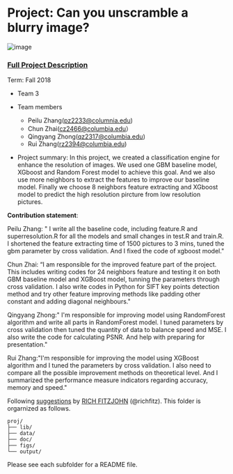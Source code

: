 # Project: Can you unscramble a blurry image? 
![image](figs/example.png)

### [Full Project Description](doc/project3_desc.md)

Term: Fall 2018

+ Team 3
+ Team members
	+ Peilu Zhang(pz2233@columnia.edu)
	+ Chun Zhai(cz2466@columbia.edu）
	+ Qingyang Zhong(qz2317@columbia.edu)
	+ Rui Zhang(rz2394@columbia.edu)

+ Project summary: In this project, we created a classification engine for enhance the resolution of images. We used one GBM baseline model, XGboost and Random Forest model to achieve this goal. And we also use more neighbors to extract the features to improve our baseline model. Finally we choose 8 neighbors feature extracting and XGboost model to predict the high resolution pircture from low resolution pictures.

	
**Contribution statement**: 

Peilu Zhang: " I write all the baseline code, including feature.R and superresolution.R for all the models and small changes in test.R and train.R. I shortened the feature extracting time of 1500 pictures to 3 mins, tuned the gbm parameter by cross validation. And I fixed the code of xgboost model." 

Chun Zhai: “I am responsible for the improved feature part of the project. This includes writing codes for 24 neighbors feature and testing it on both GBM baseline model and XGBoost model, tunning the parameters through cross validation. I also write codes in Python for SIFT key points detection method and try other feature improving methods like padding other constant and adding diagonal neighbours."

Qingyang Zhong:" I'm responsible for improving model using RandomForest algorithm and write all parts in RandomForest model. I tuned parameters by cross validation then tuned the quantity of data to balance speed and MSE. I also write the code for calculating PSNR. And help with preparing for presentation."

Rui Zhang:"I'm responsible for improving the model using XGBoost algorithm and I tuned the parameters by cross validation. I also need to compare all the possible improvement methods on theoretical level. And I summarized the performance measure indicators regarding accuracy, memory and speed."

Following [suggestions](http://nicercode.github.io/blog/2013-04-05-projects/) by [RICH FITZJOHN](http://nicercode.github.io/about/#Team) (@richfitz). This folder is orgarnized as follows.

```
proj/
├── lib/
├── data/
├── doc/
├── figs/
└── output/
```

Please see each subfolder for a README file.
